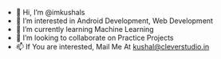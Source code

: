 - 👋 Hi, I’m @imkushals
- 👀 I’m interested in Android Development, Web Development
- 🌱 I’m currently learning Machine Learning
- 💞️ I’m looking to collaborate on Practice Projects
- 📫 If You are interested, Mail Me At kushal@cleverstudio.in

<!---
imkushals/imkushals is a ✨ special ✨ repository because its `README.md` (this file) appears on your GitHub profile.
You can click the Preview link to take a look at your changes.
--->
